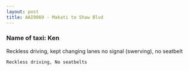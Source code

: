 ```yaml
---
layout: post
title: AAI9069 - Makati to Shaw Blvd
---
```


### Name of taxi: Ken

Reckless driving, kept changing lanes no signal (swerving), no seatbelt

```Reckless driving, No seatbelts```
